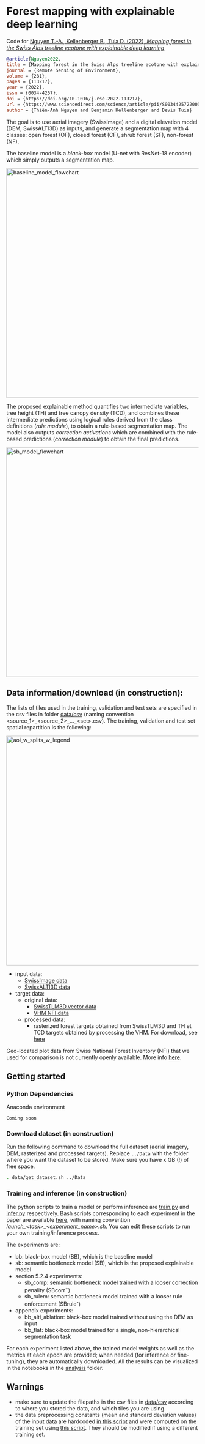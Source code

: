 # Forest mapping with explainable deep learning

Code for [Nguyen T.-A., Kellenberger B., Tuia D. (2022), *Mapping forest in the Swiss Alps treeline ecotone with explainable deep learning*](https://doi.org/10.1016/j.rse.2022.113217)


```bibtex
@article{Nguyen2022,
title = {Mapping forest in the Swiss Alps treeline ecotone with explainable deep learning},
journal = {Remote Sensing of Environment},
volume = {281},
pages = {113217},
year = {2022},
issn = {0034-4257},
doi = {https://doi.org/10.1016/j.rse.2022.113217},
url = {https://www.sciencedirect.com/science/article/pii/S0034425722003248},
author = {Thiên-Anh Nguyen and Benjamin Kellenberger and Devis Tuia}
```

The goal is to use aerial imagery (SwissImage) and a digital elevation model (DEM, SwissALTI3D) as inputs, and generate a segmentation map with 4 classes: open forest (OF), closed forest (CF), shrub forest (SF), non-forest (NF). 

The baseline model is a *black-box* model (U-net with ResNet-18 encoder) which simply outputs a segmentation map.

<img width="600" alt="baseline_model_flowchart" src="doc/baseline_model_flowchart.png">

The proposed explainable method quantifies two intermediate variables, tree height (TH) and tree canopy density (TCD), and combines these intermediate predictions using logical rules derived from the class definitions (*rule module*), to obtain a rule-based segmentation map. The model also outputs *correction activations* which are combined with the rule-based predictions (*correction module*) to obtain the final predictions. 

<img width="600" alt="sb_model_flowchart" src="doc/sb_model_flowchart.png">

## Data information/download (in construction):

The lists of tiles used in the training, validation and test sets are specified in the csv files in folder [data/csv](data/csv) (naming convention <source_1>\_<source_2>\_...\_\<set>.csv). The training, validation and test set spatial repartition is the following:

<img width="600" alt="aoi_w_splits_w_legend" src="doc/aoi_w_splits_w_legend.png">

- input data:
  - [SwissImage data](https://www.swisstopo.admin.ch/en/geodata/images/ortho/swissimage10.html#download)
  - [SwissALTI3D data](https://www.swisstopo.admin.ch/en/geodata/height/alti3d.html#download)
- target data:
  - original data:
    - [SwissTLM3D vector data](https://www.swisstopo.admin.ch/en/geodata/landscape/tlm3d.html#download)
    - [VHM NFI data](https://www.envidat.ch/dataset/vegetation-height-model-nfi)
  - processed data:
    - rasterized forest targets obtained from SwissTLM3D and TH et TCD targets obtained by processing the VHM. For download, see [here](#download-dataset)

Geo-located plot data from Swiss National Forest Inventory (NFI) that we used for comparison is not currently openly available. More info [here](https://lfi.ch/lfi/lfi-en.php).

## Getting started


### Python Dependencies

Anaconda environment
```
Coming soon
```
### Download dataset (in construction)

Run the following command to download the full dataset (aerial imagery, DEM, rasterized and processed targets). Replace `../Data` with the folder where you want the dataset to be stored. Make sure you have x GB (!) of free space.
```bash
. data/get_dataset.sh ../Data
```
### Training and inference (in construction)

The python scripts to train a model or perform inference are [train.py](train.py) and [infer.py](infer.py) respectively. Bash scripts corresponding to each experiment in the paper are available [here](launch_scripts/), with naming convention *launch\_\<task>\_<experiment\_name>.sh*. You can edit these scripts to run your own training/inference process.

The experiments are:
  - bb: black-box model (BB), which is the baseline model
  - sb: semantic bottleneck model (SB), which is the proposed explainable model
  - section 5.2.4 experiments:
    - sb_corrp: semantic bottleneck model trained with a looser correction penality (SBcorr<sup>+</sup>)
    - sb_rulem: semantic bottleneck model trained with a looser rule enforcement (SBrule<sup>-</sup>)
  - appendix experiments:
    - bb_alti_ablation: black-box model trained without using the DEM as input
    - bb_flat: black-box model trained for a single, non-hierarchical segmentation task
  
For each experiment listed above, the trained model weights as well as the metrics at each epoch are provided; when needed (for inference or fine-tuning), they are automatically downloaded. All the results can be visualized in the notebooks in the [analysis](analysis/) folder.
  
## Warnings
- make sure to update the filepaths in the csv files in [data/csv](data/csv) according to where you stored the data, and which tiles you are using.
- the data preprocessing constants (mean and standard deviation values) of the input data are hardcoded [in this script](utils/ExpUtils.py) and were computed on the training set using [this script](data/get_statistics.py). They should be modified if using a different training set.

